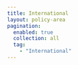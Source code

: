 ```yaml
---
title: International
layout: policy-area
pagination:
  enabled: true
  collection: all
  tag:
    - "International"
---
```

